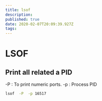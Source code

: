 ```yaml
---
title: lsof
description: 
published: true
date: 2020-02-07T20:09:39.927Z
tags: 
---
```


# LSOF

## Print all related a PID

-P : To print numeric ports.
-p : Process PID

```bash
lsof  -P  -p 16517
```